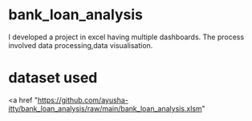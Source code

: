 # bank_loan_analysis
I developed a project in excel having multiple dashboards. The process involved data processing,data visualisation.
# dataset used
<a href "https://github.com/ayusha-itty/bank_loan_analysis/raw/main/bank_loan_analysis.xlsm"
